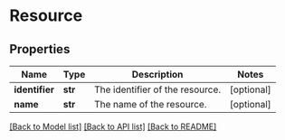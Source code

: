 # Resource

## Properties
Name | Type | Description | Notes
------------ | ------------- | ------------- | -------------
**identifier** | **str** | The identifier of the resource. | [optional] 
**name** | **str** | The name of the resource. | [optional] 

[[Back to Model list]](../README.md#documentation-for-models) [[Back to API list]](../README.md#documentation-for-api-endpoints) [[Back to README]](../README.md)


